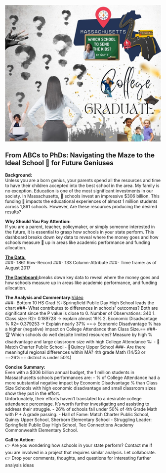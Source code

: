 <img src="images/DATA PROJECT.jpg?raw=true"/>

## From ABCs to PhDs: Navigating the Maze to the Ideal School 🏫 for Future Geniuses 

**Background:**<br>
Unless you are a born genius, your parents spend all the resources and time to have their children accepted into the best school in the area.  My family is no exception.  Education is one of the most significant investments in our society. 
In Massachusetts, 🏫 schools invest an impressive $306 billion. This funding 🏫 impacts the educational experiences of almost 1 million students across 1,861 schools. However, Are these resources producing the desired results?

**Why Should You Pay Attention:**<br>
If you are a parent, teacher, policymaker, or simply someone interested in the future, it is essential to grasp how schools in your state perform. 
This dashboard breaks down key data to reveal where the money goes and how schools measure 📐 up in areas like academic performance and funding allocation.

[**The Data:**](https://www.kaggle.com/datasets/ndalziel/massachusetts-public-schools-data)<br>
###-	1861 Row-Record
###-	133 Column-Attribute
###-	Time frame: as of August 2017

[**The Dashboard:**](https://public.tableau.com/app/profile/quy.tran4833/viz/MassStatDashBoard/Dashboard1)breaks down key data to reveal where the money goes and how schools measure up in areas like academic performance, and funding allocation.

**The Analysis and Commentary:**[Video](https://www.loom.com/share/ff138cb1308142208182dc7022075286)<br>
###-	Bottom 10 HS Grad %: Springfield Public Day High School leads the chart
###-	What contributes to differences in schools' outcomes?
      Both are significant since the P value is close to 0. Number of Observations: 340
      1. Class size: 
         R2= 0.189728 -> explain almost 19%
      2. Economic Disadvantage %
         R2= 0.379253 -> Explain nearly 37%
      ==-> Economic Disadvantage % has a higher (negative) impact on College Attendance than Class Size.==
###-	🏆 Which schools do well despite limited resources?
      Measure by high % disadvantage and large classroom size with high College Attendance %:
      - 🥇Match Charter Public School
      - 🥇Quincy Upper School
###-	Are there meaningful regional differences within MA? 
      4th grade Math (14/53 or ==26%== district is under 50%)

**Concise Summary:**<br>
      Even with a $306 billion annual budget, the 1 million students in Massachusetts schools performances are:
      - % of College Attendance had a more substantial negative impact by Economic Disadvantage % than Class Size
        Schools with high economic disadvantage and small classroom sizes show they put in the effort.  
        Unfortunately, their efforts haven’t translated to a desirable college attendance percentage.
        It’s worth further investigating and assisting to address their struggle.
	- 26% of schools fall under 50% of 4th Grade Math with P + A grade passing.
	- Hall of Fame: Match Charter Public School, Quincy Upper School, Sherborn Elementary School
	- Struggling Leader: Springfield Public Day High School, Tec Connections Academy Commonwealth Elementary School.

**Call to Action:**<br>
👉 Are you wondering how schools in your state perform? Contact me if you are involved in a project that requires similar analysis.  Let collaborate.
👉 Drop your comments, thoughts, and questions for interesting further analysis ideas

